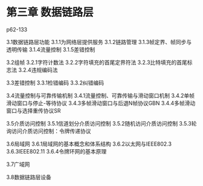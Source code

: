 # 第三章 数据链路层

p62-133

3.1数据链路层功能
3.1.1为网络层提供服务
3.1.2链路管理
3.1.3帧定界、帧同步与透明传输
3.1.4流量控制
3.1.5差错控制

3.2组帧
3.2.1字符计数法
3.2.2字符填充的首尾定界符法
3.2.3比特填充的首尾标志法
3.2.4违规编码法

3.3差错控制
3.3.1检错编码
3.3.2纠错编码

3.4流量控制与可靠传输机制
3.4.1流量控制、可靠传输与滑动窗口机制
3.4.2单帧滑动窗口与停止-等待协议
3.4.3多帧滑动窗口与后退N帧协议GBN
3.4.4多帧滑动窗口与选择重传协议SR


3.5介质访问控制
3.5.1信道划分介质访问控制
3.5.2随机访问介质访问控制
3.5.3轮询访问介质访问控制：令牌传递协议

3.6局域网
3.6.1局域网的基本概念和体系结构
3.6.2以太网与IEEE802.3
3.6.3IEEE802.11
3.6.4令牌环网的基本原理

3.7广域网

3.8数据链路层设备